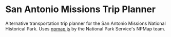 # San Antonio Missions Trip Planner
Alternative transportation trip planner for the San Antonio Missions National Historical Park. Uses <a href=https://github.com/nationalparkservice/npmap.js/>npmap.js</a> by the National Park Service's NPMap team. 

